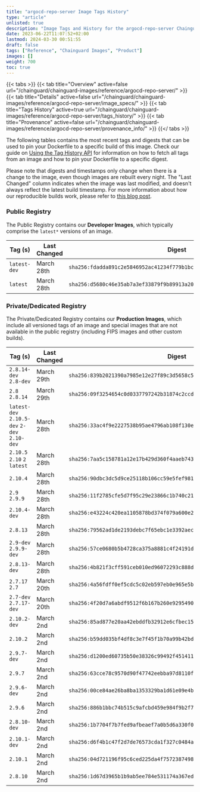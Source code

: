 ```yaml
---
title: "argocd-repo-server Image Tags History"
type: "article"
unlisted: true
description: "Image Tags and History for the argocd-repo-server Chainguard Image"
date: 2023-06-22T11:07:52+02:00
lastmod: 2024-03-30 00:51:55
draft: false
tags: ["Reference", "Chainguard Images", "Product"]
images: []
weight: 700
toc: true
---
```


{{< tabs >}}
{{< tab title="Overview" active=false url="/chainguard/chainguard-images/reference/argocd-repo-server/" >}}
{{< tab title="Details" active=false url="/chainguard/chainguard-images/reference/argocd-repo-server/image_specs/" >}}
{{< tab title="Tags History" active=true url="/chainguard/chainguard-images/reference/argocd-repo-server/tags_history/" >}}
{{< tab title="Provenance" active=false url="/chainguard/chainguard-images/reference/argocd-repo-server/provenance_info/" >}}
{{</ tabs >}}

The following tables contains the most recent tags and digests that can be used to pin your Dockerfile to a specific build of this image. Check our guide on [Using the Tag History API](/chainguard/chainguard-images/using-the-tag-history-api/) for information on how to fetch all tags from an image and how to pin your Dockerfile to a specific digest.

Please note that digests and timestamps only change when there is a change to the image, even though images are rebuilt every night. The "Last Changed" column indicates when the image was last modified, and doesn't always reflect the latest build timestamp. For more information about how our reproducible builds work, please refer to [this blog post](https://www.chainguard.dev/unchained/reproducing-chainguards-reproducible-image-builds).

### Public Registry
The Public Registry contains our **Developer Images**, which typically comprise the `latest*` versions of an image.

| Tag (s)       | Last Changed | Digest                                                                    |
|---------------|--------------|---------------------------------------------------------------------------|
|  `latest-dev` | March 28th   | `sha256:fdadda891c2e5846952ac41234f779b1bc71f83891128c8c3f4df89f194b8e4b` |
|  `latest`     | March 28th   | `sha256:d5680c46e35ab7a3ef33879f9b89913a2089a2193700296c4eb19bb6a296cc29` |


### Private/Dedicated Registry
The Private/Dedicated Registry contains our **Production Images**, which include all versioned tags of an image and special images that are not available in the public registry (including FIPS images and other custom builds).

| Tag (s)                                       | Last Changed | Digest                                                                    |
|-----------------------------------------------|--------------|---------------------------------------------------------------------------|
|  `2.8.14-dev` `2.8-dev`                       | March 29th   | `sha256:839b2021390a7985e12e27f89c3d5658c5567f01d9049f6816787d76983670a0` |
|  `2.8` `2.8.14`                               | March 29th   | `sha256:09f3254654c0d0337797242b31874c2ccd07d68c1e4c6311a7d85a6980fef271` |
|  `latest-dev` `2.10.5-dev` `2-dev` `2.10-dev` | March 28th   | `sha256:33ac4f9e2227538b95ae4796ab108f130eac08a846771372689388eda10b258f` |
|  `2.10.5` `2.10` `2` `latest`                 | March 28th   | `sha256:7aa5c158781a12e17b429d360f4aaeb7433ba28a4c7ca7ec5bc746b1b727bca7` |
|  `2.10.4`                                     | March 28th   | `sha256:90dbc3dc5d9ce25118b106cc59e5fef981f5610b350f11c552d81d482678bbf8` |
|  `2.9` `2.9.9`                                | March 28th   | `sha256:11f2785cfe5d7f95c29e23866c1b740c21bf907a43ff59c9949a2c9e3dfc193f` |
|  `2.10.4-dev`                                 | March 28th   | `sha256:e43224c420ea1105878bd374f079a600e2450120f2c70c1547c8e7e504fcb507` |
|  `2.8.13`                                     | March 28th   | `sha256:79562ad1de2193debc7f65ebc1e3392aecf7bddc2e5b7a255b939ae0e8d88605` |
|  `2.9-dev` `2.9.9-dev`                        | March 28th   | `sha256:57ce0680b5b4728ca375a8881c4f24191dead728f9aac8a70e03a2e2504f6c17` |
|  `2.8.13-dev`                                 | March 28th   | `sha256:4b821f3cff591ceb010ed96072293c888dcf32327f4b43cf813390a91381ddc7` |
|  `2.7.17` `2.7`                               | March 20th   | `sha256:4a56fdff0ef5cdc5c02eb597eb0e965e5beffe529b088da1228c50399f384329` |
|  `2.7-dev` `2.7.17-dev`                       | March 20th   | `sha256:4f20d7a6abdf9512f6b167b260e9295490b132e04235ac5c8ae8a11a7c01a7b3` |
|  `2.10.2-dev`                                 | March 2nd    | `sha256:85ad877e20aa42ebddfb32912e6cfbec158dec31a5a5ac784722df08fc41c192` |
|  `2.10.2`                                     | March 2nd    | `sha256:b59dd035bf4df8c3e7f45f1b70a99b42bdefd9424508a40a7afec81cf9507ef3` |
|  `2.9.7-dev`                                  | March 2nd    | `sha256:d1200ed60735b50e38326c99492f451411eb69a380b284b3a6def5ff09c33b64` |
|  `2.9.7`                                      | March 2nd    | `sha256:63cce78c9570d90f47742eebba97d8110fa0419ce56042a2fffea73bc02a5678` |
|  `2.9.6-dev`                                  | March 2nd    | `sha256:00ce84ae26ba8ba1353329ba1d61e09e4b0baf0a1641836863f7c95c296a2a6b` |
|  `2.9.6`                                      | March 2nd    | `sha256:886b1bbc74b515c9afcbd459e984f9b2f7e7c9ed4cee45c5d0258fd318216f7e` |
|  `2.8.10-dev`                                 | March 2nd    | `sha256:1b7704f7b7fed9afbeaef7a0b5d6a330f07c8f010fad1f07d118097f7771c99f` |
|  `2.10.1-dev`                                 | March 2nd    | `sha256:d6f4b1c47f2d7de76573cda1f327c0484adf2db63ada0a52e71da10191700131` |
|  `2.10.1`                                     | March 2nd    | `sha256:04d721196f95c6ced225da4f75723874987e70d889e1c343393f84bbf4d8c8f2` |
|  `2.8.10`                                     | March 2nd    | `sha256:1d67d3965b1b9ab5ee784e531174a367eddccaf4889af314e182edb0920a58ee` |

